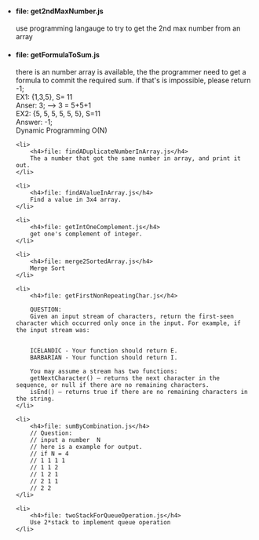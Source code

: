 <ul>
	<li><h4>file: get2ndMaxNumber.js</h4>
		use programming langauge to try to get the 2nd max number from an array
	</li>
	<li><h4>file: getFormulaToSum.js</h4>
		there is an number array is available, the the programmer need to get a formula to commit the required sum. if that's is impossible, please return -1;
		<br>EX1: {1,3,5}, S= 11
		<br>Anser: 3; --> 3 =  5+5+1
		<br>EX2: {5, 5, 5, 5, 5, 5}, S=11
		<br>Answer: -1;
		<br>Dynamic Programming O(N)
	</li>

	<li>
		<h4>file: findADuplicateNumberInArray.js</h4>
		The a number that got the same number in array, and print it out.
	</li>

	<li>
		<h4>file: findAValueInArray.js</h4>
		Find a value in 3x4 array.
	</li>

	<li>
		<h4>file: getIntOneComplement.js</h4>
		get one's complement of integer.
	</li>

	<li>
		<h4>file: merge2SortedArray.js</h4>
		Merge Sort
	</li>

	<li>
		<h4>file: getFirstNonRepeatingChar.js</h4>

		QUESTION:
     	Given an input stream of characters, return the first-seen character which occurred only once in the input. For example, if the input stream was:


     	ICELANDIC - Your function should return E.
     	BARBARIAN - Your function should return I.

     	You may assume a stream has two functions:
     	getNextCharacter() – returns the next character in the sequence, or null if there are no remaining characters.
     	isEnd() – returns true if there are no remaining characters in the string.
	</li>

	<li>
		<h4>file: sumByCombination.js</h4>
		// Question:
		// input a number  N
		// here is a example for output.
		// if N = 4
		// 1 1 1 1
		// 1 1 2
		// 1 2 1
		// 2 1 1
		// 2 2
	</li>

	<li>
		<h4>file: twoStackForQueueOperation.js</h4>
		Use 2*stack to implement queue operation
	</li>

</ul>
